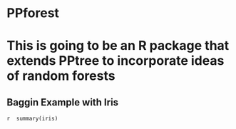 PPforest
========
This is going to be an R package that extends PPtree to incorporate ideas of random forests 
=======

Baggin Example with Iris
--------

`r 
summary(iris)
`